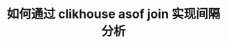---
layout: post
keywords: clickhouse, asof join, 间隔分析
description: 如何通过 clikhouse asof join 实现间隔分析
title: 如何通过 clikhouse asof join 实现间隔分析
comments: true
---